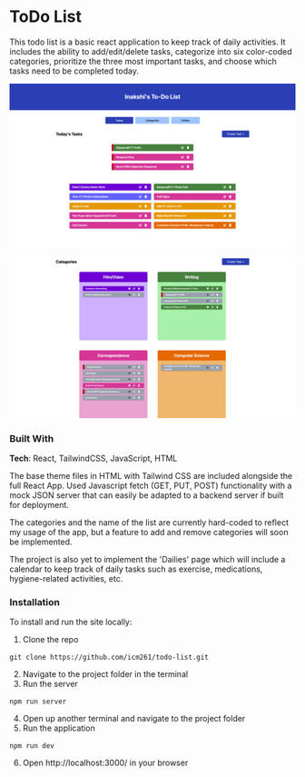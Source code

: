 # ToDo List

This todo list is a basic react application to keep track of daily activities. It includes the ability to add/edit/delete tasks, categorize into six color-coded categories, prioritize the three most important tasks, and choose which tasks need to be completed today.


![alt](/src/assets/images/ToDo_1.png)


![alt](/src/assets/images/ToDo_2.png)

### Built With

**Tech**: React, TailwindCSS, JavaScript, HTML

The base theme files in HTML with Tailwind CSS are included alongside the full React App. Used Javascript fetch (GET, PUT, POST) functionality with a mock JSON server that can easily be adapted to a backend server if built for deployment.

The categories and the name of the list are currently hard-coded to reflect my usage of the app, but a feature to add and remove categories will soon be implemented.

The project is also yet to implement the 'Dailies' page which will include a calendar to keep track of daily tasks such as exercise, medications, hygiene-related activities, etc.

### Installation

To install and run the site locally:

1. Clone the repo
```
git clone https://github.com/icm261/todo-list.git
```
2. Navigate to the project folder in the terminal
3. Run the server
```
npm run server
```
4. Open up another terminal and navigate to the project folder
5. Run the application
```
npm run dev
```
6. Open http://localhost:3000/ in your browser
